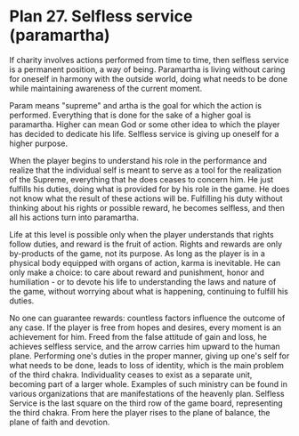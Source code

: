 # Plan 27. Selfless service (paramartha)

If charity involves actions performed from time to time, then selfless service is a permanent position, a way of being. Paramartha is living without caring for oneself in harmony with the outside world, doing what needs to be done while maintaining awareness of the current moment.

Param means "supreme" and artha is the goal for which the action is performed. Everything that is done for the sake of a higher goal is paramartha. Higher can mean God or some other idea to which the player has decided to dedicate his life. Selfless service is giving up oneself for a higher purpose.

When the player begins to understand his role in the performance and realize that the individual self is meant to serve as a tool for the realization of the Supreme, everything that he does ceases to concern him. He just fulfills his duties, doing what is provided for by his role in the game. He does not know what the result of these actions will be. Fulfilling his duty without thinking about his rights or possible reward, he becomes selfless, and then all his actions turn into paramartha.

Life at this level is possible only when the player understands that rights follow duties, and reward is the fruit of action. Rights and rewards are only by-products of the game, not its purpose. As long as the player is in a physical body equipped with organs of action, karma is inevitable. He can only make a choice: to care about reward and punishment, honor and humiliation - or to devote his life to understanding the laws and nature of the game, without worrying about what is happening, continuing to fulfill his duties.

No one can guarantee rewards: countless factors influence the outcome of any case. If the player is free from hopes and desires, every moment is an achievement for him. Freed from the false attitude of gain and loss, he achieves selfless service, and the arrow carries him upward to the human plane. Performing one's duties in the proper manner, giving up one's self for what needs to be done, leads to loss of identity, which is the main problem of the third chakra. Individuality ceases to exist as a separate unit, becoming part of a larger whole. Examples of such ministry can be found in various organizations that are manifestations of the heavenly plan. Selfless Service is the last square on the third row of the game board, representing the third chakra. From here the player rises to the plane of balance, the plane of faith and devotion.

